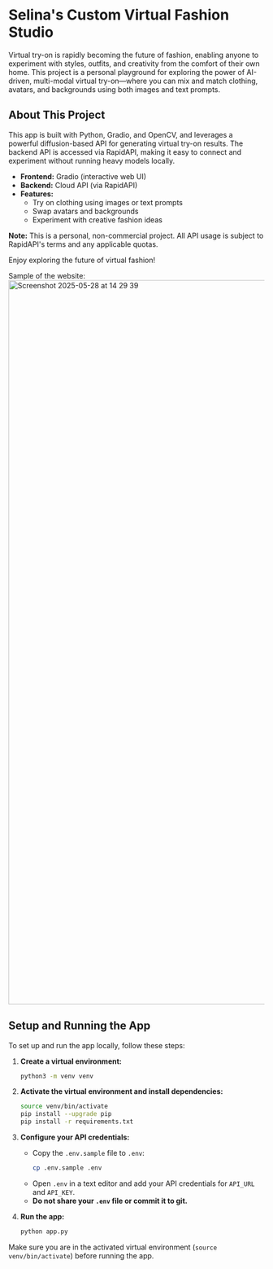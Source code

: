 # Selina's Custom Virtual Fashion Studio

Virtual try-on is rapidly becoming the future of fashion, enabling anyone to experiment with styles, outfits, and creativity from the comfort of their own home. This project is a personal playground for exploring the power of AI-driven, multi-modal virtual try-on—where you can mix and match clothing, avatars, and backgrounds using both images and text prompts.

## About This Project

This app is built with Python, Gradio, and OpenCV, and leverages a powerful diffusion-based API for generating virtual try-on results. The backend API is accessed via RapidAPI, making it easy to connect and experiment without running heavy models locally.

- **Frontend:** Gradio (interactive web UI)
- **Backend:** Cloud API (via RapidAPI)
- **Features:**
  - Try on clothing using images or text prompts
  - Swap avatars and backgrounds
  - Experiment with creative fashion ideas

**Note:** This is a personal, non-commercial project. All API usage is subject to RapidAPI's terms and any applicable quotas.

Enjoy exploring the future of virtual fashion!

Sample of the website:
<img width="1423" alt="Screenshot 2025-05-28 at 14 29 39" src="https://github.com/user-attachments/assets/3b77d154-fb57-456c-afa5-fe87496b888a" />

## Setup and Running the App

To set up and run the app locally, follow these steps:

1. **Create a virtual environment:**
   ```zsh
   python3 -m venv venv
   ```
2. **Activate the virtual environment and install dependencies:**
   ```zsh
   source venv/bin/activate
   pip install --upgrade pip
   pip install -r requirements.txt
   ```
3. **Configure your API credentials:**
   - Copy the `.env.sample` file to `.env`:
     ```zsh
     cp .env.sample .env
     ```
   - Open `.env` in a text editor and add your API credentials for `API_URL` and `API_KEY`.
   - **Do not share your `.env` file or commit it to git.**

4. **Run the app:**
   ```zsh
   python app.py
   ```

Make sure you are in the activated virtual environment (`source venv/bin/activate`) before running the app.
